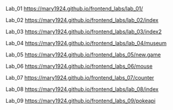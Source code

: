 Lab_01
https://mary1924.github.io/frontend_labs/lab_01/

Lab_02 
https://mary1924.github.io/frontend_labs/lab_02/index

Lab_03
https://mary1924.github.io/frontend_labs/lab_03/index2

Lab_04
https://mary1924.github.io/frontend_labs/lab_04/museum

Lab_05
https://mary1924.github.io/frontend_labs_05/new.game

Lab_06
https://mary1924.github.io/frontend_labs_06/mouse

Lab_07
https://mary1924.github.io/frontend_labs_07/counter

Lab_08
https://mary1924.github.io/frontend_labs/lab_08/index

Lab_09
https://mary1924.github.io/frontend_labs_09/pokeapi
